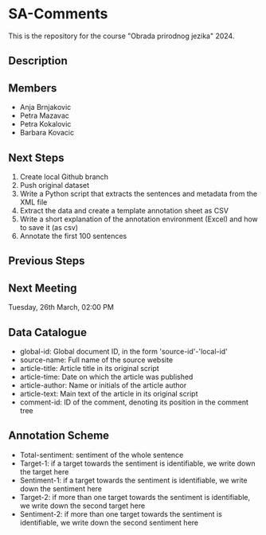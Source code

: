 # SA-Comments
This is the repository for the course "Obrada prirodnog jezika" 2024. 

## Description

## Members
- Anja Brnjakovic
- Petra Mazavac
- Petra Kokalovic
- Barbara Kovacic

## Next Steps
1. Create local Github branch
2. Push original dataset
3. Write a Python script that extracts the sentences and metadata from the XML file
4. Extract the data and create a template annotation sheet as CSV
5. Write a short explanation of the annotation environment (Excel) and how to save it (as csv)
6. Annotate the first 100 sentences

## Previous Steps

## Next Meeting
Tuesday, 26th March, 02:00 PM 

## Data Catalogue
- global-id: Global document ID, in the form 'source-id'-'local-id'
- source-name: Full name of the source website
- article-title: Article title in its original script
- article-time: Date on which the article was published
- article-author: Name or initials of the article author
- article-text: Main text of the article in its original script
- comment-id: ID of the comment, denoting its position in the comment tree

## Annotation Scheme
- Total-sentiment: sentiment of the whole sentence
- Target-1: if a target towards the sentiment is identifiable, we write down the target here
- Sentiment-1: if a target towards the sentiment is identifiable, we write down the sentiment here
- Target-2: if more than one target towards the sentiment is identifiable, we write down the second target here
- Sentiment-2: if more than one target towards the sentiment is identifiable, we write down the second sentiment here
